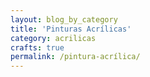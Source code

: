 ```yaml
---
layout: blog_by_category
title: 'Pinturas Acrílicas'
category: acrilicas
crafts: true
permalink: /pintura-acrílica/
---
```

